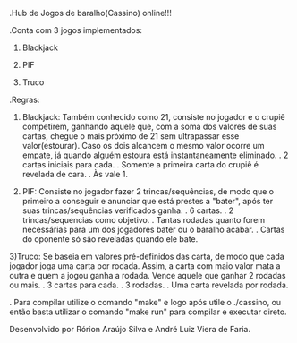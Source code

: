 .Hub de Jogos de baralho(Cassino) online!!!

.Conta com 3 jogos implementados:

1) Blackjack

2) PIF

3) Truco


.Regras:

1) Blackjack:
Também conhecido como 21, consiste no jogador e o crupiê competirem, ganhando aquele que, com a soma dos valores de suas cartas, chegue o mais próximo de 21 sem ultrapassar esse valor(estourar). Caso os dois alcancem o mesmo valor ocorre um empate, já quando alguém estoura está instantaneamente eliminado.
. 2 cartas iniciais para cada.
. Somente a primeira carta do crupiê é revelada de cara.
. Às vale 1.

2) PIF:
Consiste no jogador fazer 2 trincas/sequências, de modo que o primeiro a conseguir e anunciar que está prestes a "bater", após ter suas trincas/sequências verificados ganha.
. 6 cartas.
. 2 trincas/sequencias como objetivo.
. Tantas rodadas quanto forem necessárias para um dos jogadores bater ou o baralho acabar.
. Cartas do oponente só são reveladas quando ele bate.

3)Truco:
Se baseia em valores pré-definidos das carta, de modo que cada jogador joga uma carta por rodada. Assim, a carta com maio valor mata a outra e quem a jogou ganha a rodada. Vence aquele que ganhar 2 rodadas ou mais.
. 3 cartas para cada.
. 3 rodadas.
. Uma carta revelada por rodada.

. Para compilar utilize o comando "make" e logo após utile o ./cassino, ou então basta utilizar o comando "make run" para compilar e executar direto.

Desenvolvido por Rórion Araújo Silva e André Luiz Viera de Faria.